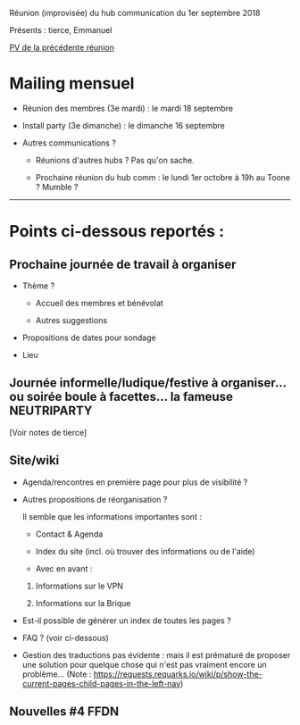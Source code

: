 <!-- TITLE: 09/01 (Comm) -->
<!-- SUBTITLE: Réunion du hub communication -->

Réunion (improvisée) du hub communication du 1er septembre 2018

Présents : tierce, Emmanuel

[PV de la précédente réunion](https://neutrinet.be/pvs/2018/08-01-comm)

# Mailing mensuel

- Réunion des membres (3e mardi) : le mardi 18 septembre
- Install party (3e dimanche) : le dimanche 16 septembre
- Autres communications ?

    - Réunions d'autres hubs ? Pas qu'on sache.

    - Prochaine réunion du hub comm : le lundi 1er octobre à 19h au Toone ? Mumble ?


---
# Points ci-dessous reportés :

## Prochaine journée de travail à organiser
- Thème ?

    - Accueil des membres et bénévolat

    - Autres suggestions

- Propositions de dates pour sondage
- Lieu

## Journée informelle/ludique/festive à organiser… ou soirée boule à facettes… la fameuse NEUTRIPARTY
[Voir notes de tierce]

## Site/wiki
- Agenda/rencontres en première page pour plus de visibilité ?
- Autres propositions de réorganisation ?

    Il semble que les informations importantes sont :

    - Contact & Agenda

    - Index du site (incl. où trouver des informations ou de l'aide)

    - Avec en avant : 

    1. Informations sur le VPN

    2. Informations sur la Brique

- Est-il possible de générer un index de toutes les pages ?
- FAQ ? (voir ci-dessous)
- Gestion des traductions pas évidente : mais il est prématuré de proposer une solution pour quelque chose qui n'est pas vraiment encore un problème…
(Note : <https://requests.requarks.io/wiki/p/show-the-current-pages-child-pages-in-the-left-nav>)

## Nouvelles #4 FFDN